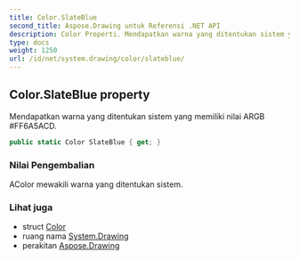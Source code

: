 ```yaml
---
title: Color.SlateBlue
second_title: Aspose.Drawing untuk Referensi .NET API
description: Color Properti. Mendapatkan warna yang ditentukan sistem yang memiliki nilai ARGB FF6A5ACD.
type: docs
weight: 1250
url: /id/net/system.drawing/color/slateblue/
---
```

## Color.SlateBlue property

Mendapatkan warna yang ditentukan sistem yang memiliki nilai ARGB #FF6A5ACD.

```csharp
public static Color SlateBlue { get; }
```

### Nilai Pengembalian

AColor mewakili warna yang ditentukan sistem.

### Lihat juga

* struct [Color](../)
* ruang nama [System.Drawing](../../color/)
* perakitan [Aspose.Drawing](../../../)


